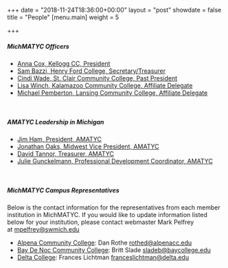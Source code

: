+++
date = "2018-11-24T18:36:00+00:00"
layout = "post"
showdate = false
title = "People"
[menu.main]
weight = 5

+++
##### MichMATYC Officers

* [Anna Cox, Kellogg CC, President](mailto:coxa@kellogg.edu)
* [Sam Bazzi, Henry Ford College, Secretary/Treasurer](mailto:sbazzi@hfcc.edu)
* [Cindi Wade, St. Clair Community College, Past President](mailto:cwade@sc4.edu)
* [Lisa Winch, Kalamazoo Community College, Affiliate Delegate](mailto:lwinch@kvcc.edu)
* [Michael Pemberton, Lansing Community College, Affiliate Delegate](mailto:pembertm@lcc.edu)

<br/>

##### AMATYC Leadership in Michigan

* [Jim Ham, President, AMATYC](mailto:jaham1729@gmail.com)
* [Jonathan Oaks, Midwest Vice President, AMATYC](mailto:oaksj@macomb.edu)
* [David Tannor, Treasurer, AMATYC](mailto:davetannor@gmail.com)
* [Julie Gunckelmann, Professional Development Coordinator, AMATYC](mailto:jagunkel@oaklandcc.edu)

<br/>

##### MichMATYC Campus Representatives

Below is the contact information for the representatives from each member institution in MichMATYC. If you would like to update information listed below for your institution, please contact webmaster Mark Pelfrey at [mpelfrey@swmich.edu](mailto:mpelfrey@swmich.edu)

* [Alpena Community College](http://www.alpenacc.edu/): Dan Rothe [rothed@alpenacc.edu](mailto:rothed@alpenacc.edu)
* [Bay De Noc Community College](http://www.baycollege.edu/): Britt Slade  [sladeb@baycollege.edu](mailto:sladeb@baycollege.edu)
* [Delta College](http://www.delta.edu/): Frances Lichtman  [franceslichtman@delta.edu](mailto:franceslichtman@delta.edu)